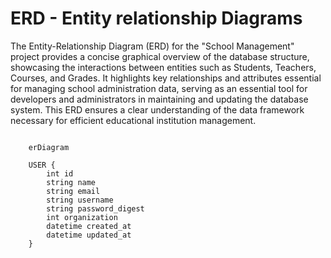 # ERD - Entity relationship Diagrams

The Entity-Relationship Diagram (ERD) for the "School Management" project provides a concise graphical overview of the database structure, showcasing the interactions between entities such as Students, Teachers, Courses, and Grades. It highlights key relationships and attributes essential for managing school administration data, serving as an essential tool for developers and administrators in maintaining and updating the database system. This ERD ensures a clear understanding of the data framework necessary for efficient educational institution management.

```mermaid

    erDiagram

    USER {
        int id
        string name
        string email
        string username
        string password_digest
        int organization
        datetime created_at
        datetime updated_at
    }


```
